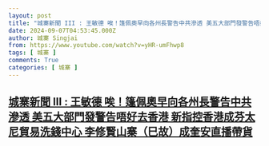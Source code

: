 ```yaml
---
layout: post
title: "城寨新聞 III : 王敏德 唉！篷佩奧早向各州長警告中共滲透 美五大部門發警告唔好去香港 新指控香港成芬太尼貿易洗錢中心 李修賢山寨（巳故）成奎安直播帶貨"
date: 2024-09-07T04:53:45.000Z
author: 城寨 Singjai
from: https://www.youtube.com/watch?v=yHR-umFhwp8
tags: [ 城寨 ]
comments: True
categories: [ 城寨 ]
---
```

<!--1725684825000-->
[城寨新聞 III : 王敏德 唉！篷佩奧早向各州長警告中共滲透 美五大部門發警告唔好去香港 新指控香港成芬太尼貿易洗錢中心 李修賢山寨（巳故）成奎安直播帶貨](https://www.youtube.com/watch?v=yHR-umFhwp8)
------

<div>

</div>
